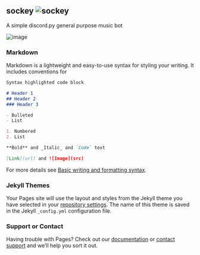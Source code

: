 ## sockey ![sockey](https://cdn.discordapp.com/avatars/916685474364534805/2a135685bf9e74807507974e16c87c6e.webp?size=80)

A simple discord.py general purpose music bot

![image](https://user-images.githubusercontent.com/78902540/153714070-79edddbb-21a5-45e2-8a70-a54c8c52a933.png "https://discord.com/api/oauth2/authorize?client_id=916685474364534805&permissions=275147647024&scope=bot%20applications.commands")

### Markdown

Markdown is a lightweight and easy-to-use syntax for styling your writing. It includes conventions for

```markdown
Syntax highlighted code block

# Header 1
## Header 2
### Header 3

- Bulleted
- List

1. Numbered
2. List

**Bold** and _Italic_ and `Code` text

[Link](url) and ![Image](src)
```

For more details see [Basic writing and formatting syntax](https://docs.github.com/en/github/writing-on-github/getting-started-with-writing-and-formatting-on-github/basic-writing-and-formatting-syntax).

### Jekyll Themes

Your Pages site will use the layout and styles from the Jekyll theme you have selected in your [repository settings](https://github.com/DevER-M/sockeyPy/settings/pages). The name of this theme is saved in the Jekyll `_config.yml` configuration file.

### Support or Contact

Having trouble with Pages? Check out our [documentation](https://docs.github.com/categories/github-pages-basics/) or [contact support](https://support.github.com/contact) and we’ll help you sort it out.
